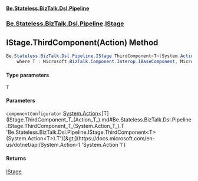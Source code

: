 #### [Be.Stateless.BizTalk.Dsl.Pipeline](README.md 'README')
### [Be.Stateless.BizTalk.Dsl.Pipeline](Be.Stateless.BizTalk.Dsl.Pipeline.md 'Be.Stateless.BizTalk.Dsl.Pipeline').[IStage](IStage.md 'Be.Stateless.BizTalk.Dsl.Pipeline.IStage')

## IStage.ThirdComponent<T>(Action<T>) Method

```csharp
Be.Stateless.BizTalk.Dsl.Pipeline.IStage ThirdComponent<T>(System.Action<T> componentConfigurator)
    where T : Microsoft.BizTalk.Component.Interop.IBaseComponent, Microsoft.BizTalk.Component.Interop.IPersistPropertyBag;
```
#### Type parameters

<a name='Be.Stateless.BizTalk.Dsl.Pipeline.IStage.ThirdComponent_T_(System.Action_T_).T'></a>

`T`
#### Parameters

<a name='Be.Stateless.BizTalk.Dsl.Pipeline.IStage.ThirdComponent_T_(System.Action_T_).componentConfigurator'></a>

`componentConfigurator` [System.Action&lt;](https://docs.microsoft.com/en-us/dotnet/api/System.Action-1 'System.Action`1')[T](IStage.ThirdComponent_T_(Action_T_).md#Be.Stateless.BizTalk.Dsl.Pipeline.IStage.ThirdComponent_T_(System.Action_T_).T 'Be.Stateless.BizTalk.Dsl.Pipeline.IStage.ThirdComponent<T>(System.Action<T>).T')[&gt;](https://docs.microsoft.com/en-us/dotnet/api/System.Action-1 'System.Action`1')

#### Returns
[IStage](IStage.md 'Be.Stateless.BizTalk.Dsl.Pipeline.IStage')
